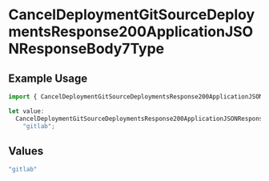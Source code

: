 # CancelDeploymentGitSourceDeploymentsResponse200ApplicationJSONResponseBody7Type

## Example Usage

```typescript
import { CancelDeploymentGitSourceDeploymentsResponse200ApplicationJSONResponseBody7Type } from "@vercel/sdk/models/canceldeploymentop.js";

let value:
  CancelDeploymentGitSourceDeploymentsResponse200ApplicationJSONResponseBody7Type =
    "gitlab";
```

## Values

```typescript
"gitlab"
```